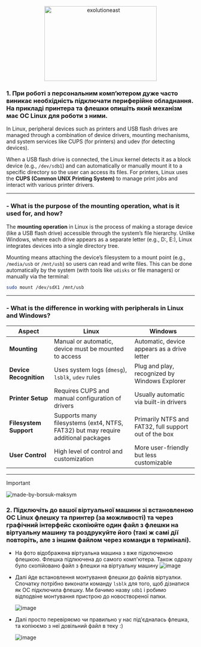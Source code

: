 <div align="center">
  <img src="https://github.com/user-attachments/assets/dcdd0d7c-164c-4a93-a6d8-84b6015c07aa" height="200" width="300" alt="exolutioneast">
</div>

### 1. При роботі з персональним комп’ютером дуже часто виникає необхідність підключати периферійне обладнання. На прикладі принтера та флешки опишіть який механізм має ОС Linux для роботи з ними.

  In Linux, peripheral devices such as printers and USB flash drives are managed through a combination of device drivers, mounting mechanisms, and system services like CUPS (for printers) and udev (for detecting devices).
  
  When a USB flash drive is connected, the Linux kernel detects it as a block device (e.g., `/dev/sdb1`) and can automatically or manually mount it to a specific directory so the user can access its files. For printers, Linux uses the **CUPS (Common UNIX Printing System)** to manage print jobs and interact with various printer drivers.
  
  ---
  
  ### **- What is the purpose of the mounting operation, what is it used for, and how?**
  
  The **mounting operation** in Linux is the process of making a storage device (like a USB flash drive) accessible through the system’s file hierarchy. Unlike Windows, where each drive appears as a separate letter (e.g., D:\, E:\), Linux integrates devices into a single directory tree.
  
  Mounting means attaching the device’s filesystem to a mount point (e.g., `/media/usb` or `/mnt/usb`) so users can read and write files. This can be done automatically by the system (with tools like `udisks` or file managers) or manually via the terminal:
  ```bash
  sudo mount /dev/sdX1 /mnt/usb
  ```
  
  ---
  
  ### **- What is the difference in working with peripherals in Linux and Windows?**
  
  | Aspect | Linux | Windows |
  |--------|-------|---------|
  | **Mounting** | Manual or automatic, device must be mounted to access | Automatic, device appears as a drive letter |
  | **Device Recognition** | Uses system logs (`dmesg`), `lsblk`, `udev` rules | Plug and play, recognized by Windows Explorer |
  | **Printer Setup** | Requires CUPS and manual configuration of drivers | Usually automatic via built-in drivers |
  | **Filesystem Support** | Supports many filesystems (ext4, NTFS, FAT32) but may require additional packages | Primarily NTFS and FAT32, full support out of the box |
  | **User Control** | High level of control and customization | More user-friendly but less customizable |
  
  --- 

>[!IMPORTANT]
> ![made-by-borsuk-maksym](https://github.com/user-attachments/assets/68d0a6b6-134b-4446-a841-61b9dc7c958b)

### 2. Підключіть до вашої віртуальної машини зі встановленою ОС Linux флешку та принтер (за можливості) та через графічний інтерфейс скопіюйте один файл з флешки на віртуальну машину та роздрукуйте його (такі ж самі дії повторіть, але з іншим файлом через команди в терміналі).

  - На фото відображена віртуальна машина з вже підключеною флешкою. Флешка підлкючена до самого комп'ютера. Також одразу було скопійовано файл з флешки на віртуальну машину
   ![image](https://github.com/user-attachments/assets/54c493ed-f612-4106-92a1-d52cf02a3bf3)

  - Далі йде встановлення монтування флешки до файлів віртуалки. Спочатку потрібно виконати команду `lsblk` для того, щоб дізнатися як ОС підключила флешку. Ми бачимо назву `sdb1` і робимо відподвіне монтування пристрою до новоствореної папки.
  
    ![image](https://github.com/user-attachments/assets/1ee5d0f4-d32e-4863-a018-1b6c233f8270)
  
  - Далі просто перевіряємо чи правильно у нас під'єдналась флешка, та копіюємо з неї довільний файл в теку :)

    ![image](https://github.com/user-attachments/assets/95774fb8-de97-4368-b02b-119ae4b07d7a)
 
